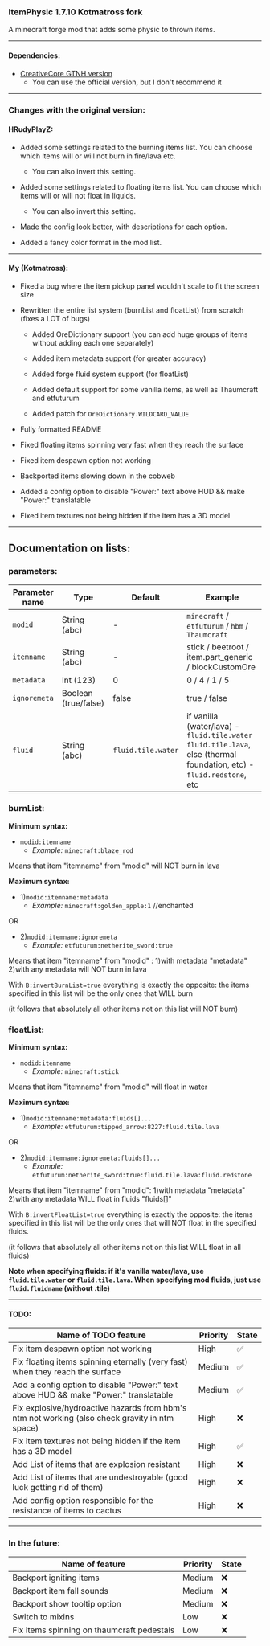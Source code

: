 ### ItemPhysic 1.7.10 Kotmatross fork
A minecraft forge mod that adds some physic to thrown items.

---

#### Dependencies:
- [CreativeCore GTNH version](https://github.com/GTNewHorizons/CreativeCore/releases)
  - You can use the official version, but I don't recommend it

---
### Changes with the original version:


#### HRudyPlayZ:
- Added some settings related to the burning items list. You can choose which items will or will not burn in fire/lava etc.

  - You can also invert this setting.

- Added some settings related to floating items list. You can choose which items will or will not float in liquids.

  - You can also invert this setting.

- Made the config look better, with descriptions for each option.

- Added a fancy color format in the mod list.

---
#### My (Kotmatross):

- Fixed a bug where the item pickup panel wouldn't scale to fit the screen size


- Rewritten the entire list system (burnList and floatList) from scratch (fixes a LOT of bugs)
  - Added OreDictionary support (you can add huge groups of items without adding each one separately)

  - Added item metadata support (for greater accuracy)

  - Added forge fluid system support (for floatList)

  - Added default support for some vanilla items, as well as Thaumcraft and etfuturum

  -  Added patch for `OreDictionary.WILDCARD_VALUE`

- Fully formatted README

- Fixed floating items spinning very fast when they reach the surface

- Fixed item despawn option not working

- Backported items slowing down in the cobweb

- Added a config option to disable "Power:" text above HUD && make "Power:" translatable

- Fixed item textures not being hidden if the item has a 3D model

---

## Documentation on lists:

### parameters:


| Parameter name | Type                 | Default            | Example                                                                                                                |
|----------------|----------------------|--------------------|------------------------------------------------------------------------------------------------------------------------|
| `modid`        | String (abc)         | -                  | `minecraft` / `etfuturum` / `hbm` / `Thaumcraft`                                                                       |
| `itemname`     | String (abc)         | -                  | stick / beetroot / item.part_generic / blockCustomOre                                                                  |
| `metadata`     | Int (123)            | 0                  | 0 / 4 / 1 / 5                                                                                                          |
| `ignoremeta`   | Boolean (true/false) | false              | true / false                                                                                                           |
| `fluid`        | String (abc)         | `fluid.tile.water` | if vanilla (water/lava) - `fluid.tile.water` `fluid.tile.lava`, else (thermal foundation, etc) - `fluid.redstone`, etc |




### burnList:

**Minimum syntax:**

* `modid:itemname`
  - *Example:* `minecraft:blaze_rod`

Means that item "itemname" from "modid" will NOT burn in lava

**Maximum syntax:**

* 1)`modid:itemname:metadata`
  - *Example:* `minecraft:golden_apple:1` //enchanted

OR

* 2)`modid:itemname:ignoremeta`
  - *Example:* `etfuturum:netherite_sword:true`

Means that item "itemname" from "modid" : 1)with metadata "metadata" 2)with any metadata will NOT burn in lava

With `B:invertBurnList=true` everything is exactly the opposite: the items specified in this list will be the only ones that WILL burn

(it follows that absolutely all other items not on this list will NOT burn)

### floatList:

**Minimum syntax:**

* `modid:itemname`
  - *Example:* `minecraft:stick`

Means that item "itemname" from "modid" will float in water

**Maximum syntax:**

* 1)`modid:itemname:metadata:fluids[]...`
  - *Example:* `etfuturum:tipped_arrow:8227:fluid.tile.lava`

OR

* 2)`modid:itemname:ignoremeta:fluids[]...`
  - *Example:* `etfuturum:netherite_sword:true:fluid.tile.lava:fluid.redstone`

Means that item "itemname" from "modid": 1)with metadata "metadata" 2)with any metadata WILL float in fluids "fluids[]"

With `B:invertFloatList=true` everything is exactly the opposite: the items specified in this list will be the only ones that will NOT float in the specified fluids.

(it follows that absolutely all other items not on this list WILL float in all fluids)

**Note when specifying fluids: if it's vanilla water/lava, use `fluid.tile.water` or `fluid.tile.lava`. When specifying mod fluids, just use `fluid.fluidname` (without .tile)**

---


#### TODO:

| Name of TODO feature                                                                           | Priority | State |
|------------------------------------------------------------------------------------------------|----------|-------|
| Fix item despawn option not working                                                            | High     | ✅     |
| Fix floating items spinning eternally (very fast) when they reach the surface                  | Medium   | ✅     |
| Add a config option to disable "Power:" text above HUD && make "Power:" translatable           | Medium   | ✅     |
| Fix explosive/hydroactive hazards from hbm's ntm not working (also check gravity in ntm space) | High     | ❌     |
| Fix item textures not being hidden if the item has a 3D model                                  | High     | ✅     |
| Add List of items that are explosion resistant                                                 | High     | ❌     |
| Add List of items that are undestroyable (good luck getting rid of them)                       | High     | ❌     |
| Add config option responsible for the resistance of items to cactus                            | High     | ❌     |

---

### In the future:

| Name of feature                            | Priority | State |
|--------------------------------------------|----------|-------|
| Backport igniting items                    | Medium   | ❌     |
| Backport item fall sounds                  | Medium   | ❌     |
| Backport show tooltip option               | Medium   | ❌     |
| Switch to mixins                           | Low      | ❌     |
| Fix items spinning on thaumcraft pedestals | Low      | ❌     |

